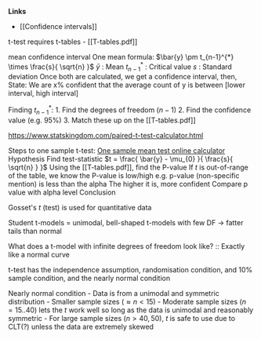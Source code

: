 **Links**
- [[Confidence intervals]] 

t-test requires t-tables - [[T-tables.pdf]]

 mean confidence interval
One mean formula: $\bar{y} \pm t_{n-1}^{*} \times \frac{s}{ \sqrt{n} }$
$\bar{y}$ : Mean
$t^{*}_{n-1}$ : Critical value
$s$ : Standard deviation
Once both are calculated, we get a confidence interval, then,
	State: We are x% confident that the average count of y is between \[lower interval, high interval]

Finding $t^{*}_{n-1}$:
	1. Find the degrees of freedom ($n-1$)
	2. Find the confidence value (e.g. 95%)
	3. Match these up on the [[T-tables.pdf]]

https://www.statskingdom.com/paired-t-test-calculator.html


Steps to one sample t-test: 
	[One sample mean test online calculator](https://www.statskingdom.com/130MeanT1.html)
	Hypothesis 
	Find test-statistic
		$t = \frac{ \bar{y} - \mu_{0} }{ \frac{s}{ \sqrt{n} } }$
	Using the [[T-tables.pdf]], find the P-value
		If $t$ is out-of-range of the table, we know the P-value is low/high
			e.g. p-value (non-specific mention) is less than the alpha 
				The higher it is, more confident
	Compare p value with alpha level
	Conclusion

Gosset's $t$ (test) is used for quantitative data

Student t-models = unimodal, bell-shaped
t-models with few DF -> fatter tails than normal

What does a t-model with infinite degrees of freedom look like? :: Exactly like a normal curve

t-test has the independence assumption, randomisation condition, and 10% sample condition, and the nearly normal condition

Nearly normal condition
	- Data is from a unimodal and symmetric distribution
	- Smaller sample sizes ($\approx n<15$)
	- Moderate sample sizes ($n=15..40$) lets the $t$ work well so long as the data is unimodal and reasonably symmetric
	- For large sample sizes ($n>40,50$), $t$ is safe to use due to CLT(?) unless the data are extremely skewed

